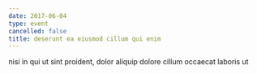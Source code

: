 ```yaml
---
date: 2017-06-04
type: event
cancelled: false
title: deserunt ea eiusmod cillum qui enim
---
```

nisi in qui ut sint proident, dolor aliquip dolore cillum occaecat laboris ut